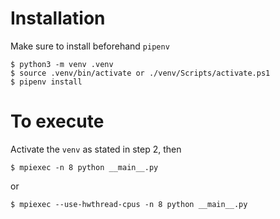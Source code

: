 # Installation
Make sure to install beforehand `pipenv`

```
$ python3 -m venv .venv
$ source .venv/bin/activate or ./venv/Scripts/activate.ps1
$ pipenv install
```

# To execute
Activate the `venv` as stated in step 2, then

`$ mpiexec -n 8 python __main__.py`

or

`$ mpiexec --use-hwthread-cpus -n 8 python __main__.py`

